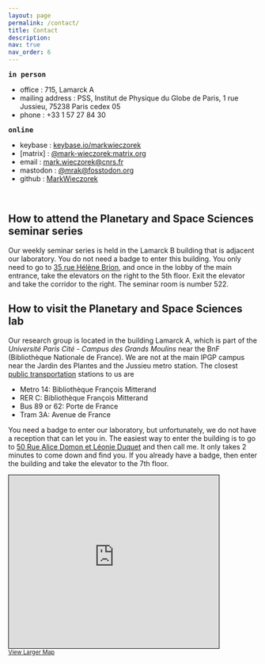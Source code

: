 ```yaml
---
layout: page
permalink: /contact/
title: Contact
description:
nav: true
nav_order: 6
---
```

<font style="font-family: monospace; font-weight: bold">in person</font>
* <span style="color: var(--global-text-color-light)">office :</span> 715, Lamarck A
* <span style="color: var(--global-text-color-light)">mailing address :</span> PSS, Institut de Physique du Globe de Paris, 1 rue Jussieu, 75238 Paris cedex 05
* <span style="color: var(--global-text-color-light)">phone :</span> +33 1 57 27 84 30‬

<font style="font-family: monospace; font-weight: bold"><b>online</b></font>
* <span style="color: var(--global-text-color-light)">keybase :</span> [keybase.io/markwieczorek](https://keybase.io/markwieczorek)
* <span style="color: var(--global-text-color-light)">[matrix] :</span> [@mark-wieczorek:matrix.org](https://matrix.to/#/@mark-wieczorek:matrix.org)
* <span style="color: var(--global-text-color-light)">email :</span> [&#109;&#097;&#114;&#107;&#046;&#119;&#105;&#101;&#099;&#122;&#111;&#114;&#101;&#107;&#064;&#099;&#110;&#114;&#115;&#046;&#102;&#114;](mailto:&#109;&#097;&#114;&#107;&#046;&#119;&#105;&#101;&#099;&#122;&#111;&#114;&#101;&#107;&#064;&#099;&#110;&#114;&#115;&#046;&#102;&#114;)
* <span style="color: var(--global-text-color-light)">mastodon :</span> [@mrak@fosstodon.org](https://fosstodon.org/web/@mrak)
* <span style="color: var(--global-text-color-light)">github :</span> [MarkWieczorek](https://github.com/MarkWieczorek)

<br />

## How to attend the Planetary and Space Sciences seminar series
Our weekly seminar series is held in the Lamarck B building that is adjacent our laboratory. You do not need a badge to enter this building. You only need to go to [35 rue Hélène Brion](https://www.openstreetmap.org/?mlat=48.82772&mlon=2.38000#map=19/48.82772/2.38000), and once in the lobby of the main entrance, take the elevators on the right to the 5th floor. Exit the elevator and take the corridor to the right. The seminar room is number 522.

## How to visit the Planetary and Space Sciences lab
Our research group is located in the building Lamarck A, which is part of the *Université Paris Cité - Campus des Grands Moulins* near the BnF (Bibliothèque Nationale de France). We are not at the main IPGP campus near the Jardin des Plantes and the Jussieu metro station. The closest [public transportation](https://www.ratp.fr/) stations to us are

* Metro 14: Bibliothèque François Mitterand
* RER C: Bibliothèque François Mitterand
* Bus 89 or 62: Porte de France
* Tram 3A: Avenue de France

You need a badge to enter our laboratory, but unfortunately, we do not have a reception that can let you in. The easiest way to enter the building is to go to [50 Rue Alice Domon et Léonie Duquet](https://www.openstreetmap.org/?mlat=48.82733&mlon=2.38022#map=19/48.82733/2.38022) and then call me. It only takes 2 minutes to come down and find you. If you already have a badge, then enter the building and take the elevator to the 7th floor.

<iframe width="425" height="350" frameborder="0" scrolling="no" marginheight="0" marginwidth="0" src="https://www.openstreetmap.org/export/embed.html?bbox=2.3777380585670476%2C48.82623117007057%2C2.38266795873642%2C48.82843309758655&amp;layer=mapnik&amp;marker=48.827331263033116%2C2.3802030086517334" style="border: 1px solid black"></iframe><br/><small><a href="https://www.openstreetmap.org/?mlat=48.82733&amp;mlon=2.38020#map=19/48.82733/2.38020">View Larger Map</a></small>
